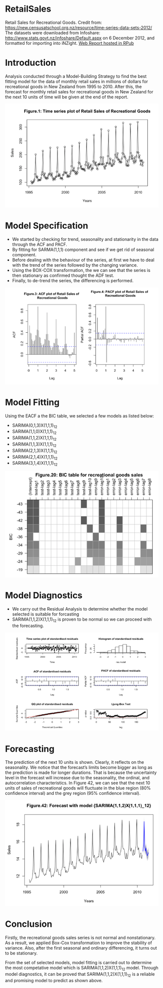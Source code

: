 # RetailSales
Retail Sales for Recreational Goods.
Credit from: https://new.censusatschool.org.nz/resource/time-series-data-sets-2012/
The datasets were downloaded from Infoshare: http://www.stats.govt.nz/infoshare/Default.aspx on 6 December 2012, and formatted for importing into iNZight.
[Web Report hosted in RPub](https://rpubs.com/roywong96/633767)


# Introduction

Analysis conducted through a Model-Building Strategy to find the best fitting model for the data of monthly retail sales in millions of dollars for recreational goods in New Zealand from 1995 to 2010. After this, the forecast for monthly retail sales for recreational goods in New Zealand for the next 10 units of time will be given at the end of the report.

![](https://github.com/roywong96/RetailSales/blob/main/TSA/TSA_main.png)


# Model Specification

- We started by checking for trend, seasonality and stationarity in the data through the ACF and PACF.
- By fitting for SARMA(1,1,1) component and see if we get rid of seasonal component.
- Before dealing with the behaviour of the series, at first we have to deal with the trend of the series followed by the changing variance.
- Using the BOX-COX transformation, the we can see that the series is then stationary as confirmed thought the ADF test.
- Finally, to de-trend the series, the differencing is performed.

![](https://github.com/roywong96/RetailSales/blob/main/TSA/PCA1.png)

# Model Fitting

Using the EACF a the BIC table, we selected a few models as listed below:

- SARIMA(0,1,3)X(1,1,1)<sub>12</sub>
- SARIMA(1,1,0)X(1,1,1)<sub>12</sub>
- SARIMA(1,1,2)X(1,1,1)<sub>12</sub>
- SARIMA(1,1,3)X(1,1,1)<sub>12</sub>
- SARIMA(2,1,3)X(1,1,1)<sub>12</sub>
- SARIMA(2,1,4)X(1,1,1)<sub>12</sub>
- SARIMA(3,1,4)X(1,1,1)<sub>12</sub>

![](https://github.com/roywong96/RetailSales/blob/main/TSA/BIC%20.png)

# Model Diagnostics

- We carry out the Residual Analysis to determine whether the model selected is suitable for forcasting
- SARIMA(1,1,2)X(1,1,1)<sub>12</sub> is proven to be normal so we can proceed with the forecasting.

![](https://github.com/roywong96/RetailSales/blob/main/TSA/Diagnostic_Check.png)

# Forecasting

The prediction of the next 10 units is shown. Clearly, it reflects on the seasonality. We notice that the forecast’s limits become bigger as long as the prediction is made for longer durations. That is because the uncertainty level in the forecast will increase due to the seasonality, the ordinal, and autocorrelation characteristics. In Figure 42, we can see that the next 10 units of sales of recreational goods will fluctuate in the blue region (80% confidence interval) and the grey region (95% confidence interval).

![](https://github.com/roywong96/RetailSales/blob/main/TSA/TSA_forecast.png)

# Conclusion

Firstly, the recreational goods sales series is not normal and nonstationary. As a result, we applied Box-Cox transformation to improve the stability of variance. Also, after the first seasonal and ordinary differencing, it turns out to be stationary.

From the set of selected models, model fitting is carried out to determine the most competative model which is SARIMA(1,1,2)X(1,1,1)<sub>12</sub> model. Through model diagnostics, it can be proved that SARIMA(1,1,2)X(1,1,1)<sub>12</sub> is a reliable and promising model to predict as shown above.

